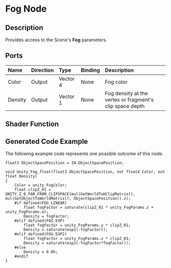 # Fog Node

## Description

Provides access to the Scene's **Fog** parameters.

## Ports

| Name        | Direction           | Type  | Binding | Description |
|:------------ |:-------------|:-----|:---|:---|
| Color      | Output | Vector 4 | None | Fog color |
| Density       | Output | Vector 1 | None | Fog density at the vertex or fragment's clip space depth |

## Shader Function

## Generated Code Example

The following example code represents one possible outcome of this node.

```
float3 ObjectSpacePosition = IN.ObjectSpacePosition;

void Unity_Fog_float(float3 ObjectSpacePosition, out float4 Color, out float Density)
{
    Color = unity_FogColor;
    float clipZ_01 = UNITY_Z_0_FAR_FROM_CLIPSPACE(mul(GetWorldToHClipMatrix(), mul(GetObjectToWorldMatrix(), ObjectSpacePosition)).z);
    #if defined(FOG_LINEAR)
        float fogFactor = saturate(clipZ_01 * unity_FogParams.z + unity_FogParams.w);
        Density = fogFactor;
    #elif defined(FOG_EXP)
        float fogFactor = unity_FogParams.y * clipZ_01;
        Density = saturate(exp2(-fogFactor));
    #elif defined(FOG_EXP2)
        float fogFactor = unity_FogParams.x * clipZ_01;
        Density = saturate(exp2(-fogFactor*fogFactor));
    #else
        Density = 0.0h;
    #endif
}
```